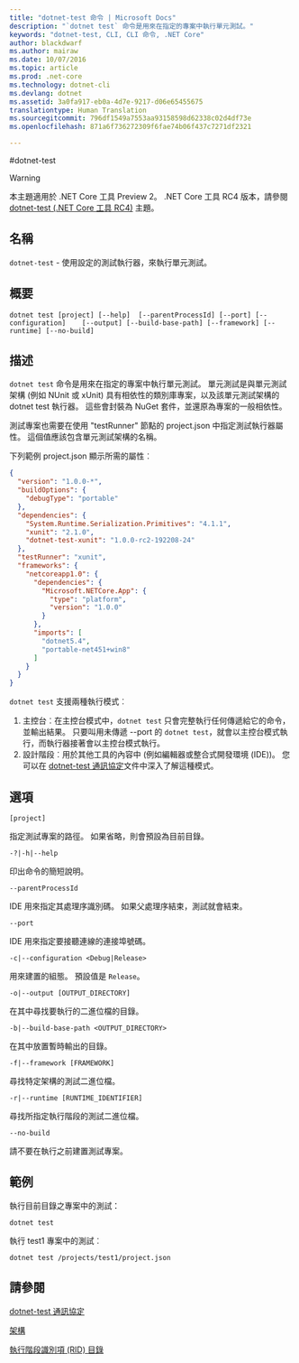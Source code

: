 ```yaml
---
title: "dotnet-test 命令 | Microsoft Docs"
description: "`dotnet test` 命令是用來在指定的專案中執行單元測試。"
keywords: "dotnet-test, CLI, CLI 命令, .NET Core"
author: blackdwarf
ms.author: mairaw
ms.date: 10/07/2016
ms.topic: article
ms.prod: .net-core
ms.technology: dotnet-cli
ms.devlang: dotnet
ms.assetid: 3a0fa917-eb0a-4d7e-9217-d06e65455675
translationtype: Human Translation
ms.sourcegitcommit: 796df1549a7553aa93158598d62338c02d4df73e
ms.openlocfilehash: 871a6f736272309f6fae74b06f437c7271df2321

---
```


#<a name="dotnet-test"></a>dotnet-test

> [!WARNING]
> 本主題適用於 .NET Core 工具 Preview 2。 .NET Core 工具 RC4 版本，請參閱 [dotnet-test (.NET Core 工具 RC4)](../preview3/tools/dotnet-test.md) 主題。

## <a name="name"></a>名稱

`dotnet-test` - 使用設定的測試執行器，來執行單元測試。

## <a name="synopsis"></a>概要

`dotnet test [project] [--help] 
    [--parentProcessId] [--port] [--configuration]   
    [--output] [--build-base-path] [--framework] [--runtime]
    [--no-build]`  

## <a name="description"></a>描述

`dotnet test` 命令是用來在指定的專案中執行單元測試。 單元測試是與單元測試架構 (例如 NUnit 或 xUnit) 具有相依性的類別庫專案，以及該單元測試架構的 dotnet test 執行器。 這些會封裝為 NuGet 套件，並還原為專案的一般相依性。

測試專案也需要在使用 "testRunner" 節點的 project.json 中指定測試執行器屬性。 這個值應該包含單元測試架構的名稱。

下列範例 project.json 顯示所需的屬性︰

```json
{
  "version": "1.0.0-*",
  "buildOptions": {
    "debugType": "portable"
  },
  "dependencies": {
    "System.Runtime.Serialization.Primitives": "4.1.1",
    "xunit": "2.1.0",
    "dotnet-test-xunit": "1.0.0-rc2-192208-24"
  },
  "testRunner": "xunit",
  "frameworks": {
    "netcoreapp1.0": {
      "dependencies": {
        "Microsoft.NETCore.App": {
          "type": "platform",
          "version": "1.0.0"
        }
      },
      "imports": [
        "dotnet5.4",
        "portable-net451+win8"
      ]
    }
  }
}
```

`dotnet test` 支援兩種執行模式︰

1. 主控台︰在主控台模式中，`dotnet test` 只會完整執行任何傳遞給它的命令，並輸出結果。 只要叫用未傳遞 --port 的 `dotnet test`，就會以主控台模式執行，而執行器接著會以主控台模式執行。
2. 設計階段︰用於其他工具的內容中 (例如編輯器或整合式開發環境 (IDE))。 您可以在 [dotnet-test 通訊協定](test-protocol.md)文件中深入了解這種模式。 

## <a name="options"></a>選項

`[project]`
    
指定測試專案的路徑。 如果省略，則會預設為目前目錄。

`-?|-h|--help`

印出命令的簡短說明。

`--parentProcessId`

IDE 用來指定其處理序識別碼。 如果父處理序結束，測試就會結束。

`--port`

IDE 用來指定要接聽連線的連接埠號碼。

`-c|--configuration <Debug|Release>`

用來建置的組態。 預設值是 `Release`。 

`-o|--output [OUTPUT_DIRECTORY]`

在其中尋找要執行的二進位檔的目錄。

`-b|--build-base-path <OUTPUT_DIRECTORY>`

在其中放置暫時輸出的目錄。

`-f|--framework [FRAMEWORK]`

尋找特定架構的測試二進位檔。

`-r|--runtime [RUNTIME_IDENTIFIER]`

尋找所指定執行階段的測試二進位檔。

`--no-build` 

請不要在執行之前建置測試專案。 

## <a name="examples"></a>範例

執行目前目錄之專案中的測試：

`dotnet test` 

執行 test1 專案中的測試︰

`dotnet test /projects/test1/project.json` 

## <a name="see-also"></a>請參閱

[dotnet-test 通訊協定](test-protocol.md)

[架構](../../standard/frameworks.md)

[執行階段識別項 (RID) 目錄](../rid-catalog.md)


<!--HONumber=Feb17_HO2-->


